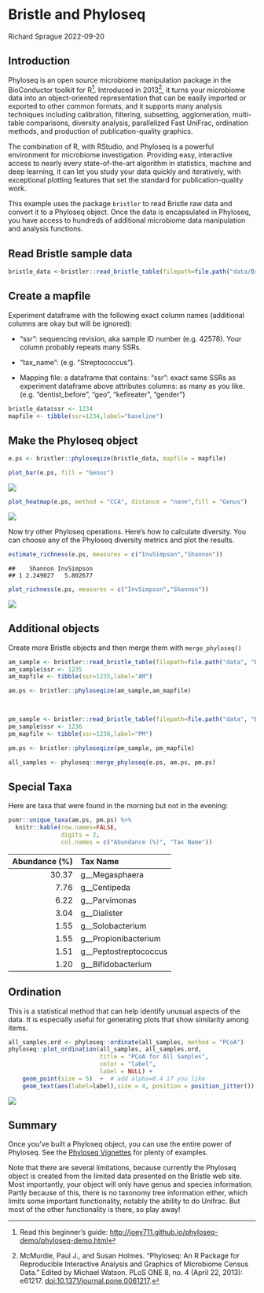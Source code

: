 Bristle and Phyloseq
================
Richard Sprague
2022-09-20

## Introduction

Phyloseq is an open source microbiome manipulation package in the
BioConductor toolkit for R[^1]. Introduced in 2013[^2], it turns your
microbiome data into an object-oriented representation that can be
easily imported or exported to other common formats, and it supports
many analysis techniques including calibration, filtering, subsetting,
agglomeration, multi-table comparisons, diversity analysis, parallelized
Fast UniFrac, ordination methods, and production of publication-quality
graphics.

The combination of R, with RStudio, and Phyloseq is a powerful
environment for microbiome investigation. Providing easy, interactive
access to nearly every state-of-the-art algorithm in statistics, machine
and deep learning, it can let you study your data quickly and
iteratively, with exceptional plotting features that set the standard
for publication-quality work.

This example uses the package `bristler` to read Bristle raw data and
convert it to a Phyloseq object. Once the data is encapsulated in
Phyloseq, you have access to hundreds of additional microbiome data
manipulation and analysis functions.

## Read Bristle sample data

``` r
bristle_data <-bristler::read_bristle_table(filepath=file.path("data/BristleHealthRaw.xlsx"))
```

## Create a mapfile

Experiment dataframe with the following exact column names (additional
columns are okay but will be ignored):

- “ssr”: sequencing revision, aka sample ID number (e.g. 42578). Your
  column probably repeats many SSRs.

- “tax_name”: (e.g. “Streptococcus”).

- Mapping file: a dataframe that contains: “ssr”: exact same SSRs as
  experiment dataframe above attributes columns: as many as you like.
  (e.g. “dentist_before”, “geo”, “kefireater”, “gender”)

``` r
bristle_data$ssr <- 1234
mapfile <- tibble(ssr=1234,label="baseline")
```

## Make the Phyloseq object

``` r
e.ps <- bristler::phyloseqize(bristle_data, mapfile = mapfile)
```

``` r
plot_bar(e.ps, fill = "Genus")
```

![](bristle_phyloseq_files/figure-gfm/unnamed-chunk-4-1.png)<!-- -->

``` r
plot_heatmap(e.ps, method = "CCA", distance = "none",fill = "Genus")
```

![](bristle_phyloseq_files/figure-gfm/unnamed-chunk-4-2.png)<!-- -->

Now try other Phyloseq operations. Here’s how to calculate diversity.
You can choose any of the Phyloseq diversity metrics and plot the
results.

``` r
estimate_richness(e.ps, measures = c("InvSimpson","Shannon"))
```

    ##    Shannon InvSimpson
    ## 1 2.249027   5.802677

``` r
plot_richness(e.ps, measures = c("InvSimpson","Shannon"))
```

![](bristle_phyloseq_files/figure-gfm/unnamed-chunk-5-1.png)<!-- -->

## Additional objects

Create more Bristle objects and then merge them with `merge_phyloseq()`

``` r
am_sample <- bristler::read_bristle_table(filepath=file.path("data", "Bristle-2022-08-02-AM.xlsx"))
am_sample$ssr <- 1235
am_mapfile <- tibble(ssr=1235,label="AM")

am.ps <- bristler::phyloseqize(am_sample,am_mapfile)


  
pm_sample <- bristler::read_bristle_table(filepath=file.path("data", "Bristle-2022-08-02-PM.xlsx"))
pm_sample$ssr <- 1236
pm_mapfile <- tibble(ssr=1236,label="PM")

pm.ps <- bristler::phyloseqize(pm_sample, pm_mapfile)

all_samples <- phyloseq::merge_phyloseq(e.ps, am.ps, pm.ps)
```

## Special Taxa

Here are taxa that were found in the morning but not in the evening:

``` r
psmr::unique_taxa(am.ps, pm.ps) %>% 
  knitr::kable(row.names=FALSE,
               digits = 2,
               col.names = c("Abundance (%)", "Tax Name"))
```

| Abundance (%) | Tax Name                |
|--------------:|:------------------------|
|         30.37 | g\_\_Megasphaera        |
|          7.76 | g\_\_Centipeda          |
|          6.22 | g\_\_Parvimonas         |
|          3.04 | g\_\_Dialister          |
|          1.55 | g\_\_Solobacterium      |
|          1.55 | g\_\_Propionibacterium  |
|          1.51 | g\_\_Peptostreptococcus |
|          1.20 | g\_\_Bifidobacterium    |

## Ordination

This is a statistical method that can help identify unusual aspects of
the data. It is especially useful for generating plots that show
similarity among items.

``` r
all_samples.ord <- phyloseq::ordinate(all_samples, method = "PCoA")
phyloseq::plot_ordination(all_samples, all_samples.ord,
                          title = "PCoA for All Samples",
                          color = "label",
                          label = NULL) +
    geom_point(size = 5)  +  # add alpha=0.4 if you like
    geom_text(aes(label=label),size = 4, position = position_jitter()) #hjust = "left", vjust = "inward" )
```

![](bristle_phyloseq_files/figure-gfm/unnamed-chunk-8-1.png)<!-- -->

## Summary

Once you’ve built a Phyloseq object, you can use the entire power of
Phyloseq. See the [Phyloseq
Vignettes](https://bioconductor.org/packages/release/bioc/vignettes/phyloseq/inst/doc/phyloseq-analysis.html)
for plenty of examples.

Note that there are several limitations, because currently the Phyloseq
object is created from the limited data presented on the Bristle web
site. Most importantly, your object will only have genus and species
information. Partly because of this, there is no taxonomy tree
information either, which limits some important functionality, notably
the ability to do Unifrac. But most of the other functionality is there,
so play away!

[^1]: Read this beginner’s guide:
    <http://joey711.github.io/phyloseq-demo/phyloseq-demo.html>

[^2]: McMurdie, Paul J., and Susan Holmes. “Phyloseq: An R Package for
    Reproducible Interactive Analysis and Graphics of Microbiome Census
    Data.” Edited by Michael Watson. PLoS ONE 8, no. 4 (April 22, 2013):
    e61217.
    [doi:10.1371/journal.pone.0061217](http://journals.plos.org/plosone/article?id=10.1371/journal.pone.0061217).
